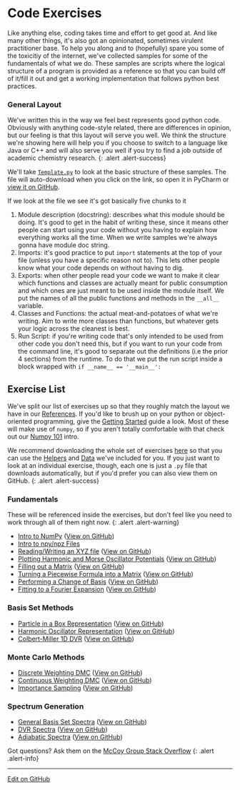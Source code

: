 # Code Exercises

Like anything else, coding takes time and effort to get good at.
And like many other things, it's also got an opinionated, sometimes virulent practitioner base.
To help you along and to (hopefully) spare you some of the toxicitiy of the internet, we've collected samples for some of the fundamentals of what we do.
These samples are scripts where the logical structure of a program is provided as a reference so that you can build off of it/fill it out and get a working implementation that follows python best practices.

### General Layout

We've written this in the way we feel best represents good python code.
Obviously with anything code-style related, there are differences in opinion, but our feeling is that this layout will serve you well.
We think the structure we're showing here will help you if you choose to switch to a language like Java or C++ and will also serve you well if you try to find a job outside of academic chemistry research.
{: .alert .alert-success}

We'll take [`Template.py`](Template.py) to look at the basic structure of these samples.
The file will auto-download when you click on the link, so open it in PyCharm or [view it on GitHub](https://github.com/McCoyGroup/References/blob/gh-pages/McCoy%20Group%20Code%20Academy/Exercises/Template.py).

If we look at the file we see it's got basically five chunks to it

1. Module description (docstring): describes what this module should be doing. It's good to get in the habit of writing these, since it means other people can start using your code without you having to explain how everything works all the time. When we write samples we're always gonna have module doc string.
2. Imports: it's good practice to put `import` statements at the top of your file (unless you have a specific reason not to). This lets other people know what your code depends on without having to dig.
3. Exports: when other people read your code we want to make it clear which functions and classes are actually meant for public consumption and which ones are just meant to be used inside the module itself. We put the names of all the public functions and methods in the `__all__` variable.
4. Classes and Functions: the actual meat-and-potatoes of what we're writing. Aim to write more classes than functions, but whatever gets your logic across the cleanest is best.
5. Run Script: if you're writing code that's only intended to be used from other code you don't need this, but if you want to run your code from the command line, it's good to separate out the definitions (i.e the prior 4 sections) from the runtime. To do that we put the run script inside a block wrapped with `if __name__ == '__main__':`

## Exercise List

We've split our list of exercises up so that they roughly match the layout we have in our [References](../../References).
If you'd like to brush up on your python or object-oriented programming, give the [Getting Started](../GettingStarted) guide a look.
Most of these will make use of `numpy`, so if you aren't totally comfortable with that check out our [Numpy 101](../NumPy) intro.

We recommend downloading the whole set of exercises [here](https://github.com/McCoyGroup/References/raw/gh-pages/McCoy%20Group%20Code%20Academy/Exercises.zip) so that you can use the [Helpers](https://github.com/McCoyGroup/References/tree/gh-pages/McCoy%20Group%20Code%20Academy/Exercises/Helpers) and [Data](https://github.com/McCoyGroup/References/tree/gh-pages/McCoy%20Group%20Code%20Academy/Exercises/Data) we've included for you.
If you just want to look at an individual exercise, though, each one is just a `.py` file that downloads automatically, but if you'd prefer you can also view them on GitHub.
{: .alert .alert-success}


### Fundamentals

These will be referenced inside the exercises, but don't feel like you need to work through all of them right now.
{: .alert .alert-warning}
* [Intro to NumPy](Fundamentals/IntroToNumpy.py) ([View on GitHub](https://github.com/McCoyGroup/References/blob/gh-pages/McCoy%20Group%20Code%20Academy/Exercises/Fundamentals/IntroToNumpy.py))
* [Intro to npy/npz Files](https://mccoygroup.github.io/References/McCoy%20Group%20Code%20Academy/DataIO/NumpyFiles.html)
* [Reading/Writing an XYZ file](Fundamentals/XYZWriter.py) ([View on GitHub](https://github.com/McCoyGroup/References/blob/gh-pages/McCoy%20Group%20Code%20Academy/Exercises/Fundamentals/XYZWriter.py))
* [Plotting Harmonic and Morse Oscillator Potentials](Fundamentals/PlotOscillators.py) ([View on GitHub](https://github.com/McCoyGroup/References/blob/gh-pages/McCoy%20Group%20Code%20Academy/Exercises/Fundamentals/PlotOscillators.py))
* [Filling out a Matrix](Fundamentals/FillingAMatrix.py) ([View on GitHub](https://github.com/McCoyGroup/References/blob/gh-pages/McCoy%20Group%20Code%20Academy/Exercises/Fundamentals/FillingAMatrix.py))
* [Turning a Piecewise Formula into a Matrix](Fundamentals/PiecewiseToMatrix.py) ([View on GitHub](https://github.com/McCoyGroup/References/blob/gh-pages/McCoy%20Group%20Code%20Academy/Exercises/Fundamentals/PiecewiseToMatrix.py))
* [Performing a Change of Basis](Fundamentals/ChoB.py) ([View on GitHub](https://github.com/McCoyGroup/References/blob/gh-pages/McCoy%20Group%20Code%20Academy/Exercises/Fundamentals/ChoB.py))
* [Fitting to a Fourier Expansion](Fundamentals/FourierExpansion.py) ([View on GitHub](https://github.com/McCoyGroup/References/blob/gh-pages/McCoy%20Group%20Code%20Academy/Exercises/Fundamentals/FourierExpansion.py))




### Basis Set Methods

* [Particle in a Box Representation](PIBRep.py) ([View on GitHub](https://github.com/McCoyGroup/References/blob/gh-pages/McCoy%20Group%20Code%20Academy/Exercises/PIBRep.py))
* [Harmonic Oscillator Representation](HORep.py) ([View on GitHub](https://github.com/McCoyGroup/References/blob/gh-pages/McCoy%20Group%20Code%20Academy/Exercises/HORep.py))
* [Colbert-Miller 1D DVR](CM_1D.py) ([View on GitHub](https://github.com/McCoyGroup/References/blob/gh-pages/McCoy%20Group%20Code%20Academy/Exercises/CM_1D.py))

### Monte Carlo Methods

* [Discrete Weighting DMC](DiscreteDMC.py) ([View on GitHub](https://github.com/McCoyGroup/References/blob/gh-pages/McCoy%20Group%20Code%20Academy/Exercises/DiscreteDMC.py))
* [Continuous Weighting DMC](ContinuousDMC.py) ([View on GitHub](https://github.com/McCoyGroup/References/blob/gh-pages/McCoy%20Group%20Code%20Academy/Exercises/ContinuousDMC.py))
* [Importance Sampling](ImpSamp.py) ([View on GitHub](https://github.com/McCoyGroup/References/blob/gh-pages/McCoy%20Group%20Code%20Academy/Exercises/ImpSamp.py))

### Spectrum Generation

* [General Basis Set Spectra](BasisSetSpectrum.py) ([View on GitHub](https://github.com/McCoyGroup/References/blob/gh-pages/McCoy%20Group%20Code%20Academy/Exercises/BasisSetSpectrum.py))
* [DVR Spectra](DVRSpectrum.py) ([View on GitHub](https://github.com/McCoyGroup/References/blob/gh-pages/McCoy%20Group%20Code%20Academy/Exercises/DVRSpectrum.py))
* [Adiabatic Spectra](AdiabaticSpectrum.py) ([View on GitHub](https://github.com/McCoyGroup/References/blob/gh-pages/McCoy%20Group%20Code%20Academy/Exercises/AdiabaticIntensities.py))

Got questions? Ask them on the [McCoy Group Stack Overflow](https://stackoverflow.com/c/mccoygroup/questions/ask)
{: .alert .alert-info}

---
[Edit on GitHub](https://github.com/McCoyGroup/References/edit/gh-pages/McCoy%20Group%20Code%20Academy/Exercises/index.md)
